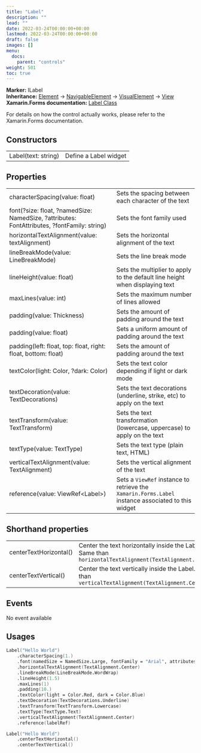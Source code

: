 ```yaml
---
title: "Label"
description: ""
lead: ""
date: 2022-03-24T00:00:00+00:00
lastmod: 2022-03-24T00:00:00+00:00
draft: false
images: []
menu:
  docs:
    parent: "controls"
weight: 501
toc: true
---
```


**Marker:** ILabel  
**Inheritance:** [Element](element.md) -> [NavigableElement](navigableelement.md) -> [VisualElement](visualelement.md) -> [View](view.md)  
**Xamarin.Forms documentation:** [Label Class](https://docs.microsoft.com/en-us/dotnet/api/xamarin.forms.label?view=xamarin-forms#constructors)

For details on how the control actually works, please refer to the Xamarin.Forms documentation.

## Constructors

| | |
|--|--|
| Label(text: string) | Define a Label widget |

## Properties

| | |
|--|--|
| characterSpacing(value: float) | Sets the spacing between each character of the text |
| font(?size: float, ?namedSize: NamedSize, ?attributes: FontAttributes, ?fontFamily: string) | Sets the font family used |
| horizontalTextAlignment(value: textAlignment) | Sets the horizontal alignment of the text |
| lineBreakMode(value: LineBreakMode) | Sets the line break mode |
| lineHeight(value: float) | Sets the multiplier to apply to the default line height when displaying text |
| maxLines(value: int) | Sets the maximum number of lines allowed |
| padding(value: Thickness) | Sets the amount of padding around the text |
| padding(value: float) | Sets a uniform amount of padding around the text |
| padding(left: float, top: float, right: float, bottom: float) | Sets the amount of padding around the text |
| textColor(light: Color, ?dark: Color) | Sets the text color depending if light or dark mode |
| textDecoration(value: TextDecorations) | Sets the text decorations (underline, strike, etc) to apply on the text |
| textTransform(value: TextTransform) | Sets the text transformation (lowercase, uppercase) to apply on the text |
| textType(value: TextType) | Sets the text type (plain text, HTML) |
| verticalTextAlignment(value: TextAlignment) | Sets the vertical alignment of the text |
| reference(value: ViewRef&lt;Label&gt;) | Sets a `ViewRef` instance to retrieve the `Xamarin.Forms.Label` instance associated to this widget |

## Shorthand properties

| | |
|--|--|
| centerTextHorizontal() | Center the text horizontally inside the Label. Same than `horizontalTextAlignment(TextAlignment.Center)` |
| centerTextVertical() | Center the text vertically inside the Label. Same than `verticalTextAlignment(TextAlignment.Center)`  |

## Events

No event available

## Usages

```fs
Label("Hello World")
    .characterSpacing(1.)
    .font(namedSize = NamedSize.Large, fontFamily = "Arial", attributes = FontAttributes.Bold)
    .horizontalTextAlignment(TextAlignment.Center)
    .lineBreakMode(LineBreakMode.WordWrap)
    .lineHeight(1.5)
    .maxLines(1)
    .padding(10.)
    .textColor(light = Color.Red, dark = Color.Blue)
    .textDecoration(TextDecorations.Underline)
    .textTransform(TextTransform.Lowercase)
    .textType(TextType.Text)
    .verticalTextAlignment(TextAlignment.Center)
    .reference(labelRef)
```

```fs
Label("Hello World")
    .centerTextHorizontal()
    .centerTextVertical()
```
